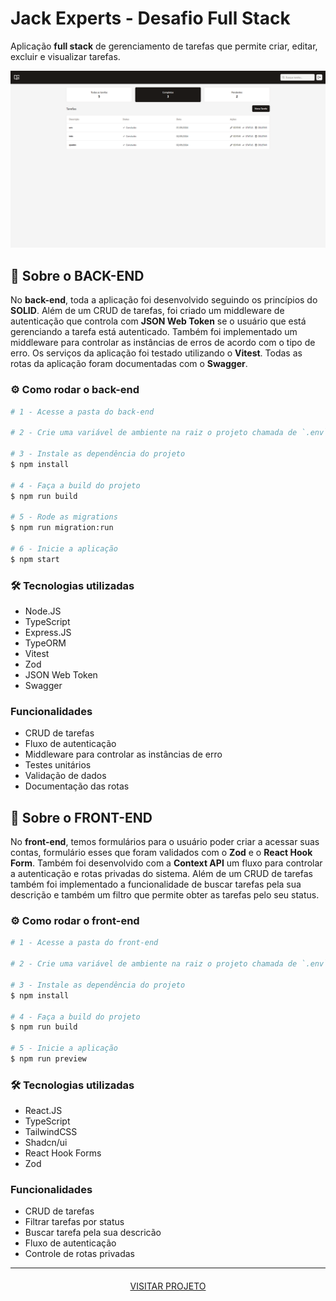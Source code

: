 # Jack Experts - Desafio Full Stack

Aplicação **full stack** de gerenciamento de tarefas que permite criar, editar, excluir e visualizar tarefas.

![Demonstração](./imgs/demo.png)



## 📖 Sobre o BACK-END

No **back-end**, toda a aplicação foi desenvolvido seguindo os princípios do **SOLID**. Além de um CRUD de tarefas, foi criado um middleware de autenticação que controla com **JSON Web Token** se o usuário que está gerenciando a tarefa está autenticado. Também foi implementado um middleware para controlar as instâncias de erros de acordo com o tipo de erro. Os serviços da aplicação foi testado utilizando o **Vitest**. Todas as rotas da aplicação foram documentadas com o **Swagger**.

### ⚙️ Como rodar o back-end
```bash
# 1 - Acesse a pasta do back-end

# 2 - Crie uma variável de ambiente na raiz o projeto chamada de `.env`, e preencha ela usando como referência o arquivo `.env.example`

# 3 - Instale as dependência do projeto
$ npm install

# 4 - Faça a build do projeto
$ npm run build

# 5 - Rode as migrations
$ npm run migration:run

# 6 - Inicie a aplicação
$ npm start
```

### 🛠️ Tecnologias utilizadas
- Node.JS
- TypeScript
- Express.JS
- TypeORM
- Vitest
- Zod
- JSON Web Token
- Swagger

### Funcionalidades
- CRUD de tarefas
- Fluxo de autenticação
- Middleware para controlar as instâncias de erro
- Testes unitários
- Validação de dados
- Documentação das rotas



## 📖 Sobre o FRONT-END

No **front-end**, temos formulários para o usuário poder criar a acessar suas contas, formulário esses que foram validados com o **Zod** e o **React Hook Form**. Também foi desenvolvido com a **Context API** um fluxo para controlar a autenticação e rotas privadas do sistema. Além de um CRUD de tarefas também foi implementado a funcionalidade de buscar tarefas pela sua descrição e também um filtro que permite obter as tarefas pelo seu status.

### ⚙️ Como rodar o front-end
```bash
# 1 - Acesse a pasta do front-end

# 2 - Crie uma variável de ambiente na raiz o projeto chamada de `.env`, e preencha ela usando como referência o arquivo `.env.example`

# 3 - Instale as dependência do projeto
$ npm install

# 4 - Faça a build do projeto
$ npm run build

# 5 - Inicie a aplicação
$ npm run preview
```

### 🛠️ Tecnologias utilizadas
- React.JS
- TypeScript
- TailwindCSS
- Shadcn/ui
- React Hook Forms
- Zod

### Funcionalidades
- CRUD de tarefas
- Filtrar tarefas por status
- Buscar tarefa pela sua descricão
- Fluxo de autenticação
- Controle de rotas privadas

---

<div style="text-align: center; margin-top: 20px;">
  <a href="https://desafio-jackexperts.vercel.app" target="_blank">VISITAR PROJETO</a>
</div>
